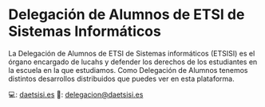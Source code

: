 # Delegación de Alumnos de ETSI de Sistemas Informáticos

La Delegación de Alumnos de ETSI de Sistemas informáticos (ETSISI) es el órgano encargado de lucahs y defender los derechos de los estudiantes en la escuela en la que estudiamos. Como Delegación de Alumnos tenemos distintos desarrollos distribuidos que puedes ver en esta plataforma.

💻: [daetsisi.es](https://daetsisi.es)
📩: [delegacion@daetsisi.es](mailto:delegacion@daetsisi.es)
